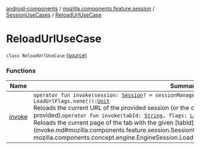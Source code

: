 [android-components](../../../index.md) / [mozilla.components.feature.session](../../index.md) / [SessionUseCases](../index.md) / [ReloadUrlUseCase](./index.md)

# ReloadUrlUseCase

`class ReloadUrlUseCase` [(source)](https://github.com/mozilla-mobile/android-components/blob/master/components/feature/session/src/main/java/mozilla/components/feature/session/SessionUseCases.kt#L122)

### Functions

| Name | Summary |
|---|---|
| [invoke](invoke.md) | `operator fun invoke(session: `[`Session`](../../../mozilla.components.browser.session/-session/index.md)`? = sessionManager.selectedSession, flags: `[`LoadUrlFlags`](../../../mozilla.components.concept.engine/-engine-session/-load-url-flags/index.md)` = LoadUrlFlags.none()): `[`Unit`](https://kotlinlang.org/api/latest/jvm/stdlib/kotlin/-unit/index.html)<br>Reloads the current URL of the provided session (or the currently selected session if none is provided).`operator fun invoke(tabId: `[`String`](https://kotlinlang.org/api/latest/jvm/stdlib/kotlin/-string/index.html)`, flags: `[`LoadUrlFlags`](../../../mozilla.components.concept.engine/-engine-session/-load-url-flags/index.md)` = LoadUrlFlags.none()): `[`Unit`](https://kotlinlang.org/api/latest/jvm/stdlib/kotlin/-unit/index.html)<br>Reloads the current page of the tab with the given [tabId](invoke.md#mozilla.components.feature.session.SessionUseCases.ReloadUrlUseCase$invoke(kotlin.String, mozilla.components.concept.engine.EngineSession.LoadUrlFlags)/tabId). |
